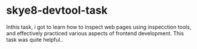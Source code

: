 # skye8-devtool-task
Inthis task, i got to learn how to inspect web pages using inspecction tools, and effectively practiced various aspects of frontend development.
This task was quite helpful..
